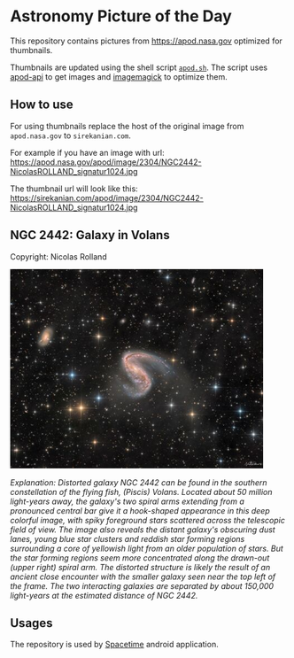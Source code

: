 # Astronomy Picture of the Day

This repository contains pictures from https://apod.nasa.gov optimized for thumbnails.

Thumbnails are updated using the shell script [`apod.sh`](apod.sh). The script
uses [apod-api](https://github.com/nasa/apod-api) to get images and [imagemagick](https://imagemagick.org) to
optimize them.

## How to use

For using thumbnails replace the host of the original image from `apod.nasa.gov` to `sirekanian.com`.

For example if you have an image with url:<br>
https://apod.nasa.gov/apod/image/2304/NGC2442-NicolasROLLAND_signatur1024.jpg

The thumbnail url will look like this:<br>
https://sirekanian.com/apod/image/2304/NGC2442-NicolasROLLAND_signatur1024.jpg

## NGC 2442: Galaxy in Volans

Copyright: Nicolas Rolland

[![the picture of the day][1]][2]

_Explanation: Distorted galaxy NGC 2442 can be found in the southern constellation of the flying fish, (Piscis) Volans. Located about 50 million light-years away, the galaxy's two spiral arms extending from a pronounced central bar give it a hook-shaped appearance in this deep colorful image, with spiky foreground stars scattered across the telescopic field of view. The image also reveals the distant galaxy's obscuring dust lanes, young blue star clusters and reddish star forming regions surrounding a core of yellowish light from an older population of stars. But the star forming regions seem more concentrated along the drawn-out (upper right) spiral arm. The distorted structure is likely the result of an ancient close encounter with the smaller galaxy seen near the top left of the frame. The two interacting galaxies are separated by about 150,000 light-years at the estimated distance of NGC 2442._

## Usages

The repository is used by [Spacetime][3] android application.

[1]: image/2304/NGC2442-NicolasROLLAND_signatur1024.jpg

[2]: https://apod.nasa.gov/apod/image/2304/NGC2442-NicolasROLLAND_signatur1024.jpg

[3]: https://github.com/sirekanian/spacetime
